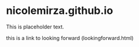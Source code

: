 # nicolemirza.github.io

This is placeholder text.

this is a link to looking forward (lookingforward.html)
